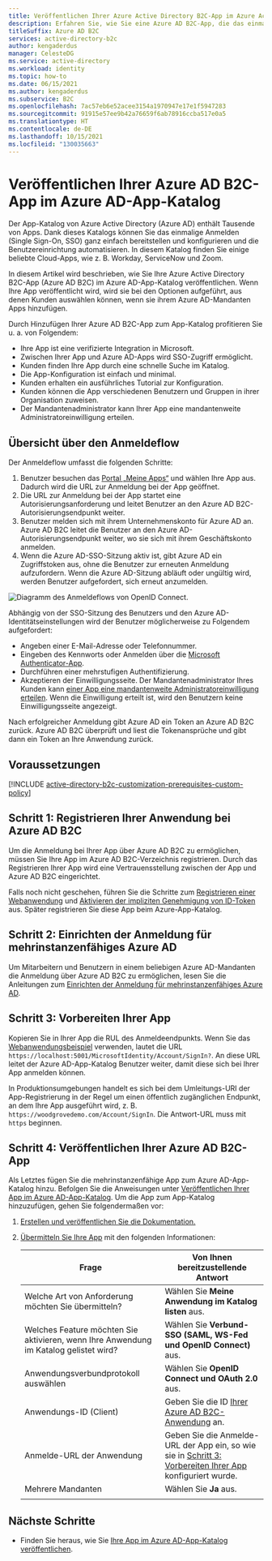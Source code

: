 ```yaml
---
title: Veröffentlichen Ihrer Azure Active Directory B2C-App im Azure Active Directory-App-Katalog
description: Erfahren Sie, wie Sie eine Azure AD B2C-App, die das einmalige Anmelden unterstützt, im Azure Active Directory-App-Katalog listen.
titleSuffix: Azure AD B2C
services: active-directory-b2c
author: kengaderdus
manager: CelesteDG
ms.service: active-directory
ms.workload: identity
ms.topic: how-to
ms.date: 06/15/2021
ms.author: kengaderdus
ms.subservice: B2C
ms.openlocfilehash: 7ac57eb6e52acee3154a1970947e17e1f5947283
ms.sourcegitcommit: 91915e57ee9b42a76659f6ab78916ccba517e0a5
ms.translationtype: HT
ms.contentlocale: de-DE
ms.lasthandoff: 10/15/2021
ms.locfileid: "130035663"
---
```

# <a name="publish-your-azure-ad-b2c-app-to-the-azure-ad-app-gallery"></a>Veröffentlichen Ihrer Azure AD B2C-App im Azure AD-App-Katalog

Der App-Katalog von Azure Active Directory (Azure AD) enthält Tausende von Apps. Dank dieses Katalogs können Sie das einmalige Anmelden (Single Sign-On, SSO) ganz einfach bereitstellen und konfigurieren und die Benutzereinrichtung automatisieren. In diesem Katalog finden Sie einige beliebte Cloud-Apps, wie z. B. Workday, ServiceNow und Zoom.

In diesem Artikel wird beschrieben, wie Sie Ihre Azure Active Directory B2C-App (Azure AD B2C) im Azure AD-App-Katalog veröffentlichen. Wenn Ihre App veröffentlicht wird, wird sie bei den Optionen aufgeführt, aus denen Kunden auswählen können, wenn sie ihrem Azure AD-Mandanten Apps hinzufügen.

Durch Hinzufügen Ihrer Azure AD B2C-App zum App-Katalog profitieren Sie u. a. von Folgendem:  

- Ihre App ist eine verifizierte Integration in Microsoft.
- Zwischen Ihrer App und Azure AD-Apps wird SSO-Zugriff ermöglicht.
- Kunden finden Ihre App durch eine schnelle Suche im Katalog.
- Die App-Konfiguration ist einfach und minimal.
- Kunden erhalten ein ausführliches Tutorial zur Konfiguration.
- Kunden können die App verschiedenen Benutzern und Gruppen in ihrer Organisation zuweisen.
- Der Mandantenadministrator kann Ihrer App eine mandantenweite Administratoreinwilligung erteilen.

## <a name="sign-in-flow-overview"></a>Übersicht über den Anmeldeflow

Der Anmeldeflow umfasst die folgenden Schritte:

1. Benutzer besuchen das [Portal „Meine Apps“](https://myapps.microsoft.com/) und wählen Ihre App aus. Dadurch wird die URL zur Anmeldung bei der App geöffnet.
1. Die URL zur Anmeldung bei der App startet eine Autorisierungsanforderung und leitet Benutzer an den Azure AD B2C-Autorisierungsendpunkt weiter.
1. Benutzer melden sich mit ihrem Unternehmenskonto für Azure AD an. Azure AD B2C leitet die Benutzer an den Azure AD-Autorisierungsendpunkt weiter, wo sie sich mit ihrem Geschäftskonto anmelden.
1. Wenn die Azure AD-SSO-Sitzung aktiv ist, gibt Azure AD ein Zugriffstoken aus, ohne die Benutzer zur erneuten Anmeldung aufzufordern. Wenn die Azure AD-Sitzung abläuft oder ungültig wird, werden Benutzer aufgefordert, sich erneut anzumelden.

![Diagramm des Anmeldeflows von OpenID Connect.](./media/publish-app-to-azure-ad-app-gallery/app-gallery-sign-in-flow.png)

Abhängig von der SSO-Sitzung des Benutzers und den Azure AD-Identitätseinstellungen wird der Benutzer möglicherweise zu Folgendem aufgefordert:

- Angeben einer E-Mail-Adresse oder Telefonnummer.
- Eingeben des Kennworts oder Anmelden über die [Microsoft Authenticator-App](https://www.microsoft.com/p/microsoft-authenticator/9nblgggzmcj6).
- Durchführen einer mehrstufigen Authentifizierung.
- Akzeptieren der Einwilligungsseite. Der Mandantenadministrator Ihres Kunden kann [einer App eine mandantenweite Administratoreinwilligung erteilen](../active-directory/manage-apps/grant-admin-consent.md). Wenn die Einwilligung erteilt ist, wird den Benutzern keine Einwilligungsseite angezeigt.

Nach erfolgreicher Anmeldung gibt Azure AD ein Token an Azure AD B2C zurück. Azure AD B2C überprüft und liest die Tokenansprüche und gibt dann ein Token an Ihre Anwendung zurück.

## <a name="prerequisites"></a>Voraussetzungen

[!INCLUDE [active-directory-b2c-customization-prerequisites-custom-policy](../../includes/active-directory-b2c-customization-prerequisites-custom-policy.md)]

## <a name="step-1-register-your-application-in-azure-ad-b2c"></a>Schritt 1: Registrieren Ihrer Anwendung bei Azure AD B2C

Um die Anmeldung bei Ihrer App über Azure AD B2C zu ermöglichen, müssen Sie Ihre App im Azure AD B2C-Verzeichnis registrieren. Durch das Registrieren Ihrer App wird eine Vertrauensstellung zwischen der App und Azure AD B2C eingerichtet. 

Falls noch nicht geschehen, führen Sie die Schritte zum [Registrieren einer Webanwendung](tutorial-register-applications.md) und [Aktivieren der impliziten Genehmigung von ID-Token](tutorial-register-applications.md#enable-id-token-implicit-grant) aus. Später registrieren Sie diese App beim Azure-App-Katalog.

## <a name="step-2-set-up-sign-in-for-multitenant-azure-ad"></a>Schritt 2: Einrichten der Anmeldung für mehrinstanzenfähiges Azure AD

Um Mitarbeitern und Benutzern in einem beliebigen Azure AD-Mandanten die Anmeldung über Azure AD B2C zu ermöglichen, lesen Sie die Anleitungen zum [Einrichten der Anmeldung für mehrinstanzenfähiges Azure AD](identity-provider-azure-ad-multi-tenant.md?pivots=b2c-custom-policy).

## <a name="step-3-prepare-your-app"></a>Schritt 3: Vorbereiten Ihrer App

Kopieren Sie in Ihrer App die RUL des Anmeldeendpunkts. Wenn Sie das [Webanwendungsbeispiel](configure-authentication-sample-web-app.md) verwenden, lautet die URL `https://localhost:5001/MicrosoftIdentity/Account/SignIn?`. An diese URL leitet der Azure AD-App-Katalog Benutzer weiter, damit diese sich bei Ihrer App anmelden können.

In Produktionsumgebungen handelt es sich bei dem Umleitungs-URI der App-Registrierung in der Regel um einen öffentlich zugänglichen Endpunkt, an dem Ihre App ausgeführt wird, z. B. `https://woodgrovedemo.com/Account/SignIn`. Die Antwort-URL muss mit `https` beginnen.

## <a name="step-4-publish-your-azure-ad-b2c-app"></a>Schritt 4: Veröffentlichen Ihrer Azure AD B2C-App

Als Letztes fügen Sie die mehrinstanzenfähige App zum Azure AD-App-Katalog hinzu. Befolgen Sie die Anweisungen unter [Veröffentlichen Ihrer App im Azure AD-App-Katalog](../active-directory/develop/v2-howto-app-gallery-listing.md). Um die App zum App-Katalog hinzuzufügen, gehen Sie folgendermaßen vor:

1. [Erstellen und veröffentlichen Sie die Dokumentation.](../active-directory/develop/v2-howto-app-gallery-listing.md#step-5---create-and-publish-documentation)
1. [Übermitteln Sie Ihre App](../active-directory/develop/v2-howto-app-gallery-listing.md#step-6---submit-your-app) mit den folgenden Informationen:

    |Frage  |Von Ihnen bereitzustellende Antwort  |
    |---------|---------|
    |Welche Art von Anforderung möchten Sie übermitteln?| Wählen Sie **Meine Anwendung im Katalog listen** aus.|
    |Welches Feature möchten Sie aktivieren, wenn Ihre Anwendung im Katalog gelistet wird? | Wählen Sie **Verbund-SSO (SAML, WS-Fed und OpenID Connect)** aus. | 
    | Anwendungsverbundprotokoll auswählen| Wählen Sie **OpenID Connect und OAuth 2.0** aus. |
    | Anwendungs-ID (Client) | Geben Sie die ID [Ihrer Azure AD B2C-Anwendung](#step-1-register-your-application-in-azure-ad-b2c) an. |
    | Anmelde-URL der Anwendung|Geben Sie die Anmelde-URL der App ein, so wie sie in [Schritt 3: Vorbereiten Ihrer App](#step-3-prepare-your-app) konfiguriert wurde.|
    | Mehrere Mandanten| Wählen Sie **Ja** aus. |
    | | |

## <a name="next-steps"></a>Nächste Schritte

- Finden Sie heraus, wie Sie [Ihre App im Azure AD-App-Katalog veröffentlichen](../active-directory/develop/v2-howto-app-gallery-listing.md).
